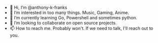 - 👋 Hi, I’m @anthony-k-franks
- 👀 I’m interested in too many things. Music, Gaming, Anime.
- 🌱 I’m currently learning Go, Powershell and sometimes python.
- 💞️ I’m looking to collaborate on open source projects.
- 📫 How to reach me. Probably won't. If we need to talk, I'll reach out to you.

<!---
anthony-k-franks/anthony-k-franks is a ✨ special ✨ repository because its `README.md` (this file) appears on your GitHub profile.
You can click the Preview link to take a look at your changes.
--->
